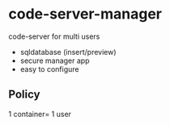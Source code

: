 # code-server-manager

code-server for multi users

- sqldatabase (insert/preview)
- secure manager app
- easy to configure

## Policy

1 container= 1 user

